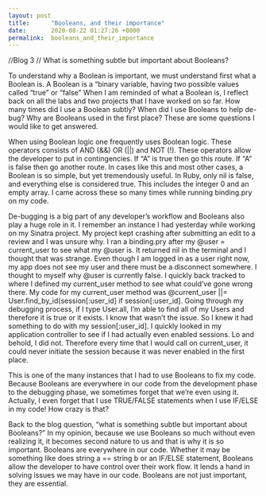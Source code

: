 ```yaml
---
layout: post
title:      "Booleans, and their importance"
date:       2020-08-22 01:27:26 +0000
permalink:  booleans_and_their_importance
---
```



//Blog 3 // What is something subtle but important about Booleans?

 

To understand why a Boolean is important, we must understand first what a Boolean is. A Boolean is a “binary variable, having two possible values called “true” or “false” When I am reminded of what a Boolean is, I reflect back on all the labs and two projects that I have worked on so far. How many times did I use a Boolean subtly? When did I use Booleans to help de-bug? Why are Booleans used in the first place? These are some questions I would like to get answered.

When using Boolean logic one frequently uses Boolean logic. These operators consists of AND (&&) OR (||) and NOT (!). These operators allow the developer to put in contingencies. If “A” is true then go this route. If “A” is false then go another route. In cases like this and most other cases, a Boolean is so simple, but yet tremendously useful. In Ruby, only nil is false, and everything else is considered true. This includes the integer 0 and an empty array. I came across these so many times while running binding.pry on my code.

De-bugging is a big part of any developer’s workflow and Booleans also play a huge role in it. I remember an instance I had yesterday while working on my Sinatra project. My project kept crashing after submitting an edit to a review and I was unsure why. I ran a binding.pry after my @user = current_user to see what my @user is. It returned nil in the terminal and I thought that was strange. Even though I am logged in as a user right now, my app does not see my user and there must be a disconnect somewhere. I thought to myself why @user is currently false. I quickly back tracked to where I defined my current_user method to see what could’ve gone wrong there. My code for my current_user method was @current_user ||= User.find_by_id(session[:user_id] if session[:user_id]. Going through my debugging process, if I type User.all, I’m able to find all of my Users and therefore it is true or it exists. I know that wasn’t the issue. So I knew it had something to do with my session[:user_id]. I quickly looked in my application controller to see if I had actually even enabled sessions. Lo and behold, I did not. Therefore every time that I would call on current_user, it could never initiate the session because it was never enabled in the first place.

This is one of the many instances that I had to use Booleans to fix my code. Because Booleans are everywhere in our code from the development phase to the debugging phase, we sometimes forget that we’re even using it. Actually, I even forget that I use TRUE/FALSE statements when I use IF/ELSE in my code! How crazy is that?

Back to the blog question, “what is something subtle but important about Booleans?” In my opinion, because we use Booleans so much without even realizing it, it becomes second nature to us and that is why it is so important. Booleans are everywhere in our code. Whether it may be something like does string a == string b or an IF/ELSE statement, Booleans allow the developer to have control over their work flow. It lends a hand in solving issues we may have in our code. Booleans are not just important, they are essential.

